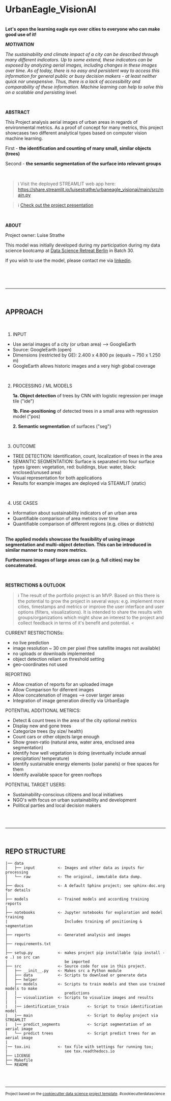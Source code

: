 UrbanEagle_VisionAI
==============================
<br>
<b>Let's open the learning eagle eye over cities to everyone who can make good use of it!</b>

<br>

***MOTIVATION***

*The sustainability and climate impact of a city can be described through many different indicators. Up to some extend, these indicators can be exposed by analyzing aerial images, including changes in these images over time. As of today, there is no easy and persistent way to access this information for general public or busy decision makers - at least neither quick nor unexpensive. Thus, there is a lack of accessibility and comparability of these information. Machine learning can help to solve this on a scalable and persisting level.*

<br>

**ABSTRACT**

This Project analysis aerial images of urban areas in regards of environmental metrics. As a proof of concept for many metrics, this project showcases two different analytical types based on computer vision machine learning.

First - **the identification and counting of many small, similar objects (trees)**

Second - **the semantic segmentation of the surface into relevant groups**

<br>

> ℹ️ Visit the deployed STREAMLIT web app here: 
   https://share.streamlit.io/luisestrathe/urbaneagle_visionai/main/src/main.py


> ℹ️ <a target="_blank" href="https://github.com/LuiseStrathe/urbaneagle_visionai/blob/main/UrbanEagle_final.pdf"> Check out the project presentation </a>

<br>


**ABOUT**

Project owner: Luise Strathe

This model was initially developed during my participation during my data science bootcamp at <a target="_blank" href="https://www.linkedin.com/in/luise-strathe/">Data Science Retreat Berlin</a> in Batch 30.

If you wish to use the model, please contact me via 
<a target="_blank" href="https://www.linkedin.com/in/luise-strathe/">linkedin</a>.
<br><br> 

<br><br>

----
<br>

APPROACH
----------------------------------------

<br>


1) INPUT  
- Use aerial images of a city (or urban area) --> GoogleEarth
- Source: GoogleEarth (open)
- Dimensions (restricted by GE): 2.400 x 4.800 px (equals ~ 750 x 1.250 m)
- GoogleEarth allows historic images and a very high global coverage

<br>

2) PROCESSING / ML MODELS

    **1a.   Object detection** of trees by CNN with logistic regression per image tile ("ide")

    **1b.   Fine-positioning** of detected trees in a small area with regression model ("pos)

    **2.    Semantic segmentation** of surfaces ("seg")

<br>

3) OUTCOME

- TREE DETECTION: Identification, count, localization of trees in the area
- SEMANTIC SEGMENTATION: Surface is separated into four surface types
   (green: vegetation, red: buildings, blue: water, black: enclosed/unused area)
- Visual representation for both applications
- Results for example images are deployed via STEAMLIT (static)

<br>

4) USE CASES
- Information about sustainability indicators of an urban area
- Quantifiable comparison of area metrics over time
- Quantifiable comparison of different regions (e.g. cities or districts) 

<br>
<b>The applied models showcase the feasibility of using image segmentation and multi-object detection. This can be introduced in similar manner to many more metrics.

Furthermore images of large areas can (e.g. full cities) may be concatenated.</b>


<br>



**RESTRICTIONS & OUTLOOK**

> ℹ️ The result of the portfolio project is an MVP. Based on this there is the potential to grow the project in several ways: e.g. implement more cities, timestamps and metrics or improve the user interface and user options (filters, visualizations).
It is intended to share the results with groups/organizations which might show an interest to the project and collect feedback in terms of it's benefit and potential.
< 


CURRENT RESTRICTIONSs:
- no live prediction
- image resolution ~ 30 cm per pixel (free satellite images not available)
- no uploads or downloads implemented
- object detection reliant on threshold setting
- geo-coordinates not used

REPORTING
- Allow creation of reports for an uploaded image
- Allow Comparison for diferrent images
- Allow concatenation of images --> cover larger areas
- Integration of image generation directly via UrbanEagle

POTENTIAL ADDITIONAL METRICS:
- Detect & count trees in the area of the city
optional metrics
- Display new and gone trees
- Categorize trees (by size/ health)
- Count cars or other objects large enough
- Show green-ratio (natural area, water area, enclosed area segmentation)
- Identify how well vegetation is doing (eventually include annual precipitation/ temperature)
- Identify sustainable energy elements (solar panels) or free spaces for them
- Identify available space for green rooftops

POTENTIAL TARGET USERS:
- Sustainability-conscious citizens and local initiatives
- NGO's with focus on urban sustainability and development
- Political parties and local decision makers




<br><br> 

----
<br>

REPO STRUCTURE
-----------------------------------------

    
    |── data
    │   ├── input          <- Images and other data as inputs for processing
    │   └── raw            <- The original, immutable data dump.
    │
    ├── docs               <- A default Sphinx project; see sphinx-doc.org for details
    │
    ├── models             <- Trained models and according training reports
    │
    ├── notebooks          <- Jupyter notebooks for exploration and model training
    |                         Includes training of positioning & segmentation
    │
    ├── reports            <- Generated analysis and images
    │
    ├── requirements.txt   
    │
    ├── setup.py           <- makes project pip installable (pip install -e .) so src can 
    |                         be imported
    ├── src                <- Source code for use in this project.
    │   ├── __init__.py    <- Makes src a Python module
    │   ├── data           <- Scripts to download or generate data
    │   ├── helper         
    │   ├── models         <- Scripts to train models and then use trained models to make
    │   │                     predictions
    │   |── visualization  <- Scripts to visualize images and results
    |   |
    |   |── identification_train        <- Script to train identification model
    |   |── main                        <- Script to deploy project via STREAMLIT
    |   |── predict_segments            <- Script segmentation of an aerial image
    │   └── predict trees               <- Script predict trees for an aerial image
    |
    |── tox.ini            <- tox file with settings for running tox; 
    |                         see tox.readthedocs.io
    ├── LICENSE 
    ├── Makefile    
    └── README   





<br><br> 

----
<p><small>Project based on the <a target="_blank" href="https://drivendata.github.io/cookiecutter-data-science/">cookiecutter data science project template</a>. #cookiecutterdatascience</small></p>
